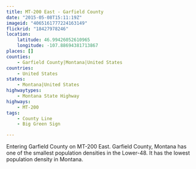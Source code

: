 ```yaml
---
title: MT-200 East - Garfield County
date: "2015-05-08T15:11:19Z"
imageid: "4065161777224163149"
flickrid: "18427978246"
location:
    latitude: 46.99426052610965
    longitude: -107.88694381713867
places: []
counties:
    - Garfield County|Montana|United States
countries:
    - United States
states:
    - Montana|United States
highwaytypes:
    - Montana State Highway
highways:
    - MT-200
tags:
    - County Line
    - Big Green Sign

---
```

Entering Garfield County on MT-200 East.  Garfield County, Montana has one of the smallest population densities in the Lower-48.  It has the lowest population density in Montana.